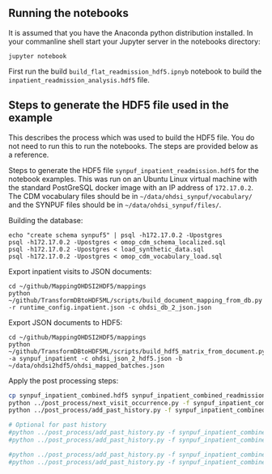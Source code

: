 ## Running the notebooks

It is assumed that you have the Anaconda python distribution installed.
In your commanline shell start your Jupyter server in the notebooks directory:

```
jupyter notebook
```

First run the build `build_flat_readmission_hdf5.ipnyb` notebook to build the
`inpatient_readmission_analysis.hdf5` file.

## Steps to generate the HDF5 file used in the example 

This describes the process which was used to build the HDF5 file. You do not need to run this
to run the notebooks. The steps are provided below as a reference.

Steps to generate the HDF5 file `synpuf_inpatient_readmission.hdf5` for the notebook 
examples.  This was run on an Ubuntu Linux virtual machine with the standard PostGreSQL docker image 
with an IP address of `172.17.0.2`. 
The CDM vocabulary files should be in `~/data/ohdsi_synpuf/vocabulary/` and the SYNPUF files
should be in `~/data/ohdsi_synpuf/files/`.

Building the database:
```
echo "create schema synpuf5" | psql -h172.17.0.2 -Upostgres
psql -h172.17.0.2 -Upostgres < omop_cdm_schema_localized.sql 
psql -h172.17.0.2 -Upostgres < load_synthetic_data.sql 
psql -h172.17.0.2 -Upostgres < omop_cdm_vocabulary_load.sql 
```

Export inpatient visits to JSON documents:
```
cd ~/github/MappingOHDSI2HDF5/mappings
python ~/github/TransformDBtoHDF5ML/scripts/build_document_mapping_from_db.py -r runtime_config.inpatient.json -c ohdsi_db_2_json.json
```

Export JSON documents to HDF5:
```
cd ~/github/MappingOHDSI2HDF5/mappings
python ~/github/TransformDBtoHDF5ML/scripts/build_hdf5_matrix_from_document.py -a synpuf_inpatient -c ohdsi_json_2_hdf5.json -b ~/data/ohdsi2hdf5/ohdsi_mapped_batches.json 
```

Apply the post processing steps:
```bash
cp synpuf_inpatient_combined.hdf5 synpuf_inpatient_combined_readmission.hdf5
python ../post_process/next_visit_occurrence.py -f synpuf_inpatient_combined_readmission.hdf5
python ../post_process/add_past_history.py -f synpuf_inpatient_combined_readmission.hdf5 -p /computed/next/30_days/visit_occurrence/

# Optional for past history
#python ../post_process/add_past_history.py -f synpuf_inpatient_combined_readmission.hdf5 -p /ohdsi/condition_occurrence/
#python ../post_process/add_past_history.py -f synpuf_inpatient_combined_readmission.hdf5 -p /ohdsi/procedure_occurrence/

#python ../post_process/add_past_history.py -f synpuf_inpatient_combined_readmission.hdf5 -p /computed/next/30_days/visit_occurrence/
#python ../post_process/add_past_history.py -f synpuf_inpatient_combined_readmission.hdf5-p /ohdsi/visit_occurrence/
```


